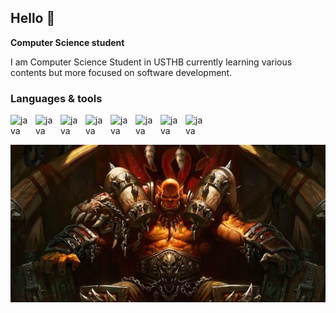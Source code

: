 ## Hello 👋

**Computer Science student**

I am Computer Science Student in USTHB currently learning various contents but more focused on software development.

### Languages & tools

<img align="left" alt="java" width="30px" style="padding-right : 10px;" src="https://cdn.jsdelivr.net/gh/devicons/devicon@latest/icons/java/java-original-wordmark.svg"/>
<img align="left" alt="java" width="30px" style="padding-right : 10px;" src="https://cdn.jsdelivr.net/gh/devicons/devicon@latest/icons/javascript/javascript-original.svg"/>
<img align="left" alt="java" width="30px" style="padding-right : 10px;" src="https://cdn.jsdelivr.net/gh/devicons/devicon@latest/icons/python/python-original.svg"/>
<img align="left" alt="java" width="30px" style="padding-right : 10px;" src="https://cdn.jsdelivr.net/gh/devicons/devicon@latest/icons/cplusplus/cplusplus-original.svg" />
<img align="left" alt="java" width="30px" style="padding-right : 10px;" src="https://cdn.jsdelivr.net/gh/devicons/devicon@latest/icons/csharp/csharp-original.svg"/>
<img align="left" alt="java" width="30px" style="padding-right : 10px;" src="https://cdn.jsdelivr.net/gh/devicons/devicon@latest/icons/lua/lua-original.svg"/>
<img align="left" alt="java" width="30px" style="padding-right : 10px;" src="https://cdn.jsdelivr.net/gh/devicons/devicon@latest/icons/html5/html5-original.svg"/>
<img align="left" alt="java" width="30px" style="padding-right : 10px;" src="https://cdn.jsdelivr.net/gh/devicons/devicon@latest/icons/css3/css3-original.svg" />


<br><br>

<img src="Screenshot 2024-12-30 192127.png" alt="Presentation Image" width="800"/>


          


